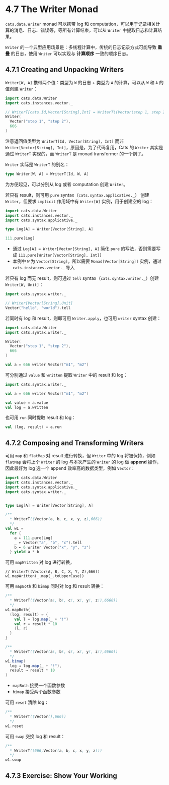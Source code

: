 # 4.7 The Writer Monad

`cats.data.Writer` monad 可以携带 log 和 computation，可以用于记录相关计算的消息、日志、错误等，等所有计算结束，可以从 `Writer` 中提取日志和计算结果。

`Writer` 的一个典型应用场景是：多线程计算中，传统的日志记录方式可能导致 **重叠** 的日志，使用 `Writer` 可以实现与 **计算顺序** 一致的顺序日志。

## 4.7.1 Creating and Unpacking Writers

`Writer[W, A]` 携带两个值：类型为 `W` 的日志 + 类型为 `A` 的计算，可以从 `W` 和 `A` 的值创建 `Writer`：

```Scala
import cats.data.Writer
import cats.instances.vector._

// WriterT[cats.Id,Vector[String],Int] = WriterT((Vector(step 1, step 2),666))
Writer(
  Vector("step 1", "step 2"),
  666
)
```

注意返回值类型为 `WriterT[Id, Vector[String], Int]` 而非 `Writer[Vector[String], Int]`，原因是，为了代码复用，Cats 的 `Writer` 其实是通过 `WriterT` 实现的，而 `WriterT` 是 monad transformer 的一个例子。

`Writer` 实际是 `WriterT` 的别名：

```Scala
type Writer[W, A] = WriterT[Id, W, A]
```

为方便起见，可以分别从 log 或者 computation 创建 `Writer`。

若只有 result，则可用 `pure` syntax（`cats.syntax.applicative._`） 创建 `Writer`，但要求 `implicit` 作用域中有 `Writer[W]` 实例，用于创建空的 log：

```Scala
import cats.data.Writer
import cats.instances.vector._
import cats.syntax.applicative._

type Log[A] = Writer[Vector[String], A]

111.pure[Log]
```
* 通过 `Log[A] = Writer[Vector[String], A]` 简化 `pure` 的写法，否则需要写成 `111.pure[Writer[Vector[String], Int]]`
* 本例中 `W` 为 `Vector[String]`，所以需要 `Monad[Vector[String]]` 实例，通过 `cats.instances.vector._` 导入

若只有 log 而无 result，则可通过 `tell` syntax（`cats.syntax.writer._`）创建 `Writer[W, Unit]`：

```Scala
import cats.syntax.writer._

// Writer[Vector[String],Unit]
Vector("hello", "world").tell
```

若同时有 log 和 result，则即可用 `Writer.apply`，也可用 `writer` syntax 创建：

```Scala
import cats.data.Writer
import cats.syntax.writer._

Writer(
  Vector("step 1", "step 2"),
  666
)

val a = 666 writer Vector("m1", "m2")
```

可分别通过 `value` 和 `written` 提取 `Writer` 中的 result 和 log：

```Scala
import cats.syntax.writer._

val a = 666 writer Vector("m1", "m2")

val value = a.value
val log = a.written
```

也可用 `run` 同时提取 result 和 log：

```Scala
val (log, result) = a.run
```

## 4.7.2 Composing and Transforming Writers

可用 `map` 和 `flatMap` 对 result 进行转换，但 `Writer` 中的 log 将被保持，例如 `flatMap` 会将上个 `Writer` 的 log 与本次产生的 `Writer` 的 log 做 **append** 操作，因此最好为 log 选一个 append 效率高的数据类型，例如 `Vector`：

```Scala
import cats.data.Writer
import cats.instances.vector._
import cats.syntax.applicative._
import cats.syntax.writer._


type Log[A] = Writer[Vector[String], A]

/**
  * WriterT((Vector(a, b, c, x, y, z),666))
  */
val w1 =
  for {
    a ← 111.pure[Log]
    _ ← Vector("a", "b", "c").tell
    b ← 6 writer Vector("x", "y", "z")
  } yield a * b
```

可用 `mapWritten` 对 log 进行转换，


```
// WriterT((Vector(A, B, C, X, Y, Z),666))
w1.mapWritten(_.map(_.toUpperCase))
```

可用 `mapBoth` 和 `bimap` 同时对 log 和 result 转换：

```Scala
/**
  * WriterT((Vector(a!, b!, c!, x!, y!, z!),6660))
  */
w1.mapBoth{
  (log, result) ⇒ {
    val l = log.map(_ + "!")
    val r = result * 10
    (l, r)
  }
}

/**
  * WriterT((Vector(a!, b!, c!, x!, y!, z!),6660))
  */
w1.bimap(
  log ⇒ log.map(_ + "!"),
  result ⇒ result * 10
)
```
* `mapBoth` 接受一个函数参数
* `bimap` 接受两个函数参数

可用 `reset` 清除 log：

```Scala
/**
  * WriterT((Vector(),666))
  */
w1.reset
```

可用 `swap` 交换 log 和 result：

```Scala
/**
  * WriterT((666,Vector(a, b, c, x, y, z)))
  */
w1.swap
```

## 4.7.3 Exercise: Show Your Working









